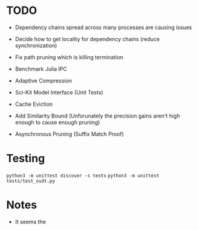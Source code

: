 # TODO
 - Dependency chains spread across many processes are causing issues

 - Decide how to get locality for dependency chains (reduce synchronization)
 - Fix path pruning which is killing termination

 - Benchmark Julia IPC
 - Adaptive Compression

 - Sci-Kit Model Interface (Unit Tests)
 - Cache Eviction

 - Add Similarity Bound (Unforunately the precision gains aren't high enough to cause enough pruning)
 - Asynchronous Pruning (Suffix Match Proof)

# Testing
`python3 -m unittest discover -s tests`
`python3 -m unittest tests/test_osdt.py`

# Notes
 - It seems the 